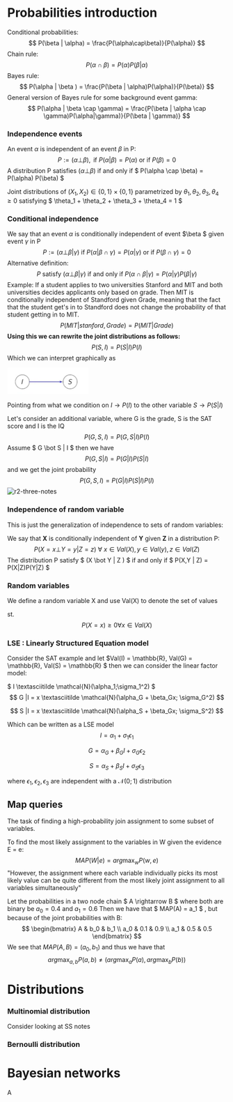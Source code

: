 # Probabilities introduction

Conditional probabilities:
$$
P(\beta | \alpha) = \frac{P(\alpha\cap\beta)}{P(\alpha)}
$$
Chain rule:
$$
P(\alpha \cap \beta) = P(\alpha)P(\beta | \alpha)
$$
Bayes rule:
$$
P(\alpha | \beta ) = \frac{P(\beta | \alpha)P(\alpha)}{P(\beta)}
$$
General version of Bayes rule for some background event gamma:
$$
P(\alpha | \beta \cap \gamma) = \frac{P(\beta | \alpha \cap \gamma)P(\alpha|\gamma)}{P(\beta | \gamma)}
$$

### Independence events

An event $\alpha$ is independent of an event $\beta$ in P:
$$
P :=(\alpha \bot \beta), \text{ if } P(\alpha |\beta ) = P(\alpha) \text{ or if  } P(\beta) = 0
$$
A distribution P satisfies $(\alpha \bot \beta)$ if and only if $ P(\alpha \cap \beta) = P(\alpha) P(\beta) $​​ 

Joint distributions of $(X_1, X_2) \in \{0,1\} \times \{0,1\}$ parametrized by $\theta_1, \theta_2, \theta_3, \theta_4 \geq 0$ satisfying $  \theta_1 + \theta_2 + \theta_3 + \theta_4 = 1  $ 

### Conditional independence

We say that an event $\alpha$ is conditionally independent of event $\beta $ given event $\gamma$ in P
$$
P := (\alpha \bot \beta | \gamma ) \text{ if } P(\alpha | \beta \cap \gamma) = P(\alpha | \gamma ) \text{ or if } P(\beta \cap \gamma) = 0
$$
Alternative definition:
$$
P \text{ satisfy } (\alpha \bot \beta | \gamma) \text{ if and only if } P(\alpha \cap \beta | \gamma ) = P(\alpha | \gamma ) P(\beta | \gamma)
$$
Example: If a student applies to two universities Stanford and MIT and both universities decides applicants only based on grade. Then MIT is conditionally independent of Standford given Grade, meaning that the fact that the student get's in to Standford does not change the probability of that student getting in to MIT.
$$
P(MIT | stanford, Grade) = P(MIT | Grade)
$$
**Using this we can rewrite the joint distributions as follows:**
$$
P(S,I) = P(S|I)P(I)
$$
Which we can interpret graphically as

![](.\Assets\r1-two-notes.png)

Pointing from what we condition on $I \rightarrow P(I)$ to the other variable $S \rightarrow P(S|I)$​

Let's consider an additional variable, where G is the grade, S is the SAT score and I is the IQ
$$
P(G,S,I) = P(G,S|I)P(I)
$$
Assume $ G \bot S | I $ then we have
$$
P(G,S|I) = P(G|I)P(S|I)
$$
and we get the joint probability
$$
P(G,S,I) = P(G|I)P(S|I)P(I)
$$
![r2-three-notes](C:\C\github\code\modComp\Assets\r2-three-notes.png)

### Independence of random variable

This is just the generalization of independence to sets of random variables:

We say that **X** is conditionally independent of **Y** given **Z** in a distribution P:
$$
P(X=x \bot Y = y |Z = z) \: \forall \: x \in Val(X), y \in Val(y), z \in Val(Z)
$$
The distribution P satisfy $ (X \bot Y | Z ) $ if and only if  $ P(X,Y | Z) = P(X|Z)P(Y|Z) $ 

### Random variables

We define a random variable X  and use Val(X) to denote the set of values

 st.
$$
P(X = x) \geq 0 \forall x \in Val(X)
$$

### LSE : Linearly Structured Equation model

Consider the SAT example and let $Val(I) = \mathbb{R}, Val(G) = \mathbb{R}, Val(S) = \mathbb{R} $  then we can consider the linear factor model:

$ I \textasciitilde \mathcal{N}(\alpha_1;\sigma_1^2) $ 
$$
G |I = x \textasciitilde \mathcal{N}(\alpha_G + \beta_Gx; \sigma_G^2)
$$

$$
S |I = x \textasciitilde \mathcal{N}(\alpha_S + \beta_Gx; \sigma_S^2)
$$

Which can be written as a LSE model
$$
I = \alpha_1 + \sigma_1 \epsilon_1
$$

$$
G = \alpha_G + \beta_G I + \sigma_G\epsilon_2
$$

$$
S = \alpha_S + \beta_S I + \sigma_S\epsilon_3
$$

where $\epsilon_1, \epsilon_2, \epsilon_3$ are independent with a $\mathcal{N}(0;1)$ distribution

## Map queries

The task of finding a high-probability join assignment to some subset of variables.

To find the most likely assignment to the variables in W given the evidence E = e:
$$
MAP(W|e) = arg \max_w P(w,e)
$$
"However, the assignment where each variable individually picks its most likely value can be quite different from the most likely joint assignment to all variables simultaneously"

Let the probabilities in a two node chain $ A \rightarrow B $ where both are binary be $a_0 = 0.4$ and $a_1 = 0.6$ Then we have that $ MAP(A) = a_1 $ , but because of the joint probabilities with B:
$$
\begin{bmatrix}
	A & b_0 & b_1 \\
	a_0 & 0.1 & 0.9 \\
	a_1 & 0.5 & 0.5
\end{bmatrix}
$$
We see that $MAP(A,B) = (a_0, b_1)$ and thus we have that
$$
arg \max_{a,b} P(a,b) \neq (arg \max_{a} P(a), arg \max_{b}P(b))
$$

# Distributions 

### Multinomial distribution

Consider looking at SS notes

### Bernoulli distribution

# Bayesian networks

A
